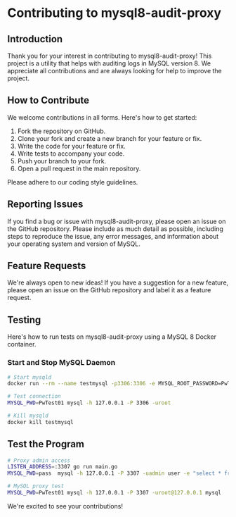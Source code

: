 # Contributing to mysql8-audit-proxy

## Introduction
Thank you for your interest in contributing to mysql8-audit-proxy! This project is a utility that helps with auditing logs in MySQL version 8. We appreciate all contributions and are always looking for help to improve the project.

## How to Contribute
We welcome contributions in all forms. Here's how to get started:

1. Fork the repository on GitHub.
2. Clone your fork and create a new branch for your feature or fix.
3. Write the code for your feature or fix.
4. Write tests to accompany your code.
5. Push your branch to your fork.
6. Open a pull request in the main repository.

Please adhere to our coding style guidelines. 

## Reporting Issues
If you find a bug or issue with mysql8-audit-proxy, please open an issue on the GitHub repository. Please include as much detail as possible, including steps to reproduce the issue, any error messages, and information about your operating system and version of MySQL.

## Feature Requests
We're always open to new ideas! If you have a suggestion for a new feature, please open an issue on the GitHub repository and label it as a feature request.

## Testing
Here's how to run tests on mysql8-audit-proxy using a MySQL 8 Docker container.


### Start and Stop MySQL Daemon
```bash
# Start mysqld
docker run --rm --name testmysql -p3306:3306 -e MYSQL_ROOT_PASSWORD=PwTest01 -d mysql:8

# Test connection
MYSQL_PWD=PwTest01 mysql -h 127.0.0.1 -P 3306 -uroot

# Kill mysqld
docker kill testmysql
```

## Test the Program

```bash
# Proxy admin access 
LISTEN_ADDRESS=:3307 go run main.go
MYSQL_PWD=pass  mysql -h 127.0.0.1 -P 3307 -uadmin user -e "select * from user"

# MySQL proxy test
MYSQL_PWD=PwTest01 mysql -h 127.0.0.1 -P 3307 -uroot@127.0.0.1 mysql
```

We're excited to see your contributions!
